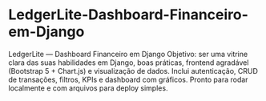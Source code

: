 # LedgerLite-Dashboard-Financeiro-em-Django
LedgerLite — Dashboard Financeiro em Django  Objetivo: ser uma vitrine clara das suas habilidades em Django, boas práticas, frontend agradável (Bootstrap 5 + Chart.js) e visualização de dados. Inclui autenticação, CRUD de transações, filtros, KPIs e dashboard com gráficos. Pronto para rodar localmente e com arquivos para deploy simples.
